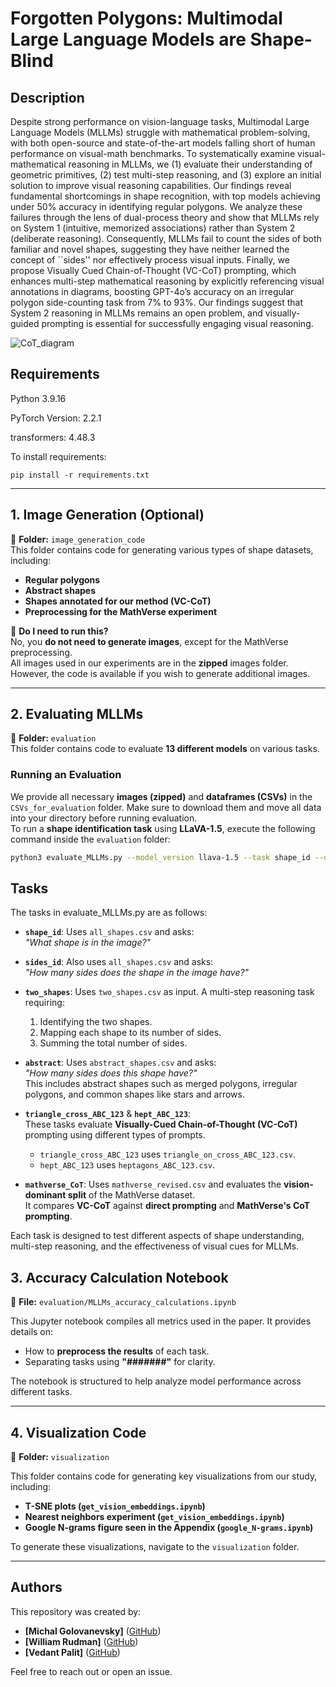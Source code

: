 # Forgotten Polygons: Multimodal Large Language Models are Shape-Blind

## Description
Despite strong performance on vision-language tasks, Multimodal Large Language Models (MLLMs) struggle with mathematical problem-solving, with both open-source and state-of-the-art models falling short of human performance on visual-math benchmarks. To systematically examine visual-mathematical reasoning in MLLMs, we (1) evaluate their understanding of geometric primitives, (2) test multi-step reasoning, and (3) explore an initial solution to improve visual reasoning capabilities. Our findings reveal fundamental shortcomings in shape recognition, with top models achieving under 50% accuracy in identifying regular polygons. We analyze these failures through the lens of dual-process theory and show that MLLMs rely on System 1 (intuitive, memorized associations) rather than System 2 (deliberate reasoning). Consequently, MLLMs fail to count the sides of both familiar and novel shapes, suggesting they have neither learned the concept of ``sides'' nor effectively process visual inputs. Finally, we propose Visually Cued Chain-of-Thought (VC-CoT) prompting, which enhances multi-step mathematical reasoning by explicitly referencing visual annotations in diagrams, boosting GPT-4o’s accuracy on an irregular polygon side-counting task from 7% to 93%. Our findings suggest that System 2 reasoning in MLLMs remains an open problem, and visually-guided prompting is essential for successfully engaging visual reasoning.

![CoT_diagram](https://github.com/user-attachments/assets/3c75dc51-f2c3-4fc7-ad8d-906d6f2c1866)


## Requirements
Python 3.9.16

PyTorch Version: 2.2.1

transformers: 4.48.3

To install requirements:

```setup
pip install -r requirements.txt
```

---

## 1. Image Generation (Optional)
📂 **Folder:** `image_generation_code`  
This folder contains code for generating various types of shape datasets, including:
- **Regular polygons**
- **Abstract shapes**
- **Shapes annotated for our method (VC-CoT)**
- **Preprocessing for the MathVerse experiment**

🔹 **Do I need to run this?**  
No, you **do not need to generate images**, except for the MathVerse preprocessing.  
All images used in our experiments are in the **zipped** images folder. However, the code is available if you wish to generate additional images.

---

## 2. Evaluating MLLMs
📂 **Folder:** `evaluation`  
This folder contains code to evaluate **13 different models** on various tasks.

### Running an Evaluation  
We provide all necessary **images (zipped)** and **dataframes (CSVs)** in the `CSVs_for_evaluation` folder. Make sure to download them and move all data into your directory before running evaluation.  
To run a **shape identification task** using **LLaVA-1.5**, execute the following command inside the `evaluation` folder:

```bash
python3 evaluate_MLLMs.py --model_version llava-1.5 --task shape_id --dataset_size full
```
## Tasks

The tasks in evaluate_MLLMs.py are as follows:

- **`shape_id`**: Uses `all_shapes.csv` and asks:  
  *"What shape is in the image?"*

- **`sides_id`**: Also uses `all_shapes.csv` and asks:  
  *"How many sides does the shape in the image have?"*

- **`two_shapes`**: Uses `two_shapes.csv` as input. A multi-step reasoning task requiring:
  1. Identifying the two shapes.
  2. Mapping each shape to its number of sides.
  3. Summing the total number of sides.  

- **`abstract`**: Uses `abstract_shapes.csv` and asks:  
  *"How many sides does this shape have?"*  
  This includes abstract shapes such as merged polygons, irregular polygons, and common shapes like stars and arrows.

- **`triangle_cross_ABC_123`** & **`hept_ABC_123`**:  
  These tasks evaluate **Visually-Cued Chain-of-Thought (VC-CoT)** prompting using different types of prompts.  
  - `triangle_cross_ABC_123` uses `triangle_on_cross_ABC_123.csv`.  
  - `hept_ABC_123` uses `heptagons_ABC_123.csv`.  

- **`mathverse_CoT`**: Uses `mathverse_revised.csv` and evaluates the **vision-dominant split** of the MathVerse dataset.  
  It compares **VC-CoT** against **direct prompting** and **MathVerse's CoT prompting**.

Each task is designed to test different aspects of shape understanding, multi-step reasoning, and the effectiveness of visual cues for MLLMs.

## 3. Accuracy Calculation Notebook  
📂 **File:** `evaluation/MLLMs_accuracy_calculations.ipynb`  

This Jupyter notebook compiles all metrics used in the paper. It provides details on:
- How to **preprocess the results** of each task.
- Separating tasks using **"#######"** for clarity.

The notebook is structured to help analyze model performance across different tasks.

---

## 4. Visualization Code  
📂 **Folder:** `visualization`  

This folder contains code for generating key visualizations from our study, including:
- **T-SNE plots (`get_vision_embeddings.ipynb`)**
- **Nearest neighbors experiment (`get_vision_embeddings.ipynb`)**
- **Google N-grams figure seen in the Appendix (`google_N-grams.ipynb`)**

To generate these visualizations, navigate to the `visualization` folder.

---
## Authors

This repository was created by:

- **[Michal Golovanevsky]** ([GitHub](https://github.com/michalg04))
- **[William Rudman]** ([GitHub](https://github.com/wrudman))
- **[Vedant Palit]** ([GitHub](https://github.com/vedantpalit))

Feel free to reach out or open an issue.
